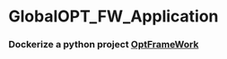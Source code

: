 # GlobalOPT_FW_Application
### Dockerize a python project [OptFrameWork](https://github.com/mraposka/DockerOPT)
